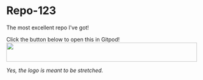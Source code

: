 # Repo-123
<p1>The most excellent repo I've got!</p1>

<p1>Click the button below to open this in Gitpod!</p1>
<a href="https://gitpod.io/#https://github.com/miambino/Repo-123"><img src="https://avatars.githubusercontent.com/u/37021919?s=280&v=4"
style="width:500px;height:50px;" target="_blank" rel="noopener noreferrer"></a>
<!I really want to make this link open in a new tab, but It's not being cooperative!>
<p1><i>Yes, the logo is meant to be stretched.</i></p1>